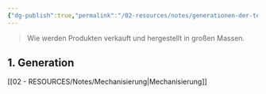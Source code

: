 ```yaml
---
{"dg-publish":true,"permalink":"/02-resources/notes/generationen-der-technisierung/","tags":[null],"noteIcon":"","updated":"2024-06-10T02:02:17.000+02:00"}
---
```


> Wie werden Produkten verkauft und hergestellt in großen Massen.

## 1. Generation
[[02 - RESOURCES/Notes/Mechanisierung\|Mechanisierung]]